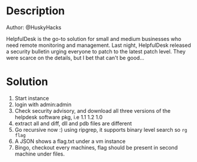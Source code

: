 # Description
Author: @HuskyHacks

HelpfulDesk is the go-to solution for small and medium businesses who need remote monitoring and management. Last night, HelpfulDesk released a security bulletin urging everyone to patch to the latest patch level. They were scarce on the details, but I bet that can't be good...

# Solution
1. Start instance
2. login with admin:admin
3. Check security advisory, and download all three versions of the helpdesk software pkg, i.e 1.1 1.2 1.0
4. extract all and diff, dll and pdb files are different
5. Go recursive now :) using ripgrep, it supports binary level search so `rg flag`
6. A JSON shows a flag.txt under a vm instance
7. Bingo, checkout every machines, flag should be present in second machine under files.